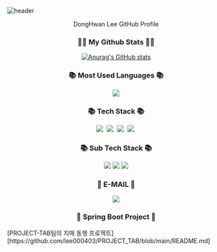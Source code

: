 ![header](https://capsule-render.vercel.app/api?type=waving&color=auto&height=300&section=header&text=capsule%20render&fontSize=90&animation=fadeIn&fontAlignY=38&desc=Decorate%20GitHub%20Profile%20or%20any%20Repo%20like%20me!&descAlignY=51&descAlign=62)
<p align='center'> DongHwan Lee GitHub Profile</p>

<h3 align="center">👩‍💻 My Github Stats 👩‍💻</h3>
<div align="center">

[![Anurag's GitHub stats](https://github-readme-stats.vercel.app/api?username=hyeinisfree&hide_title=true&show_icons=true&include_all_commits=true&disable_animations=true&theme=vue)](https://github.com/anuraghazra/github-readme-stats)
</div>

<h3 align="center">📚 Most Used Languages 📚</h3>
<p align="center">
<img src="https://github-readme-stats.vercel.app/api/top-langs/?username=lee000403"></a>
</p>

<h3 align="center">📚 Tech Stack 📚</h3>
<p align="center">
  <img src="https://img.shields.io/badge/Java-007396?style=flat-square&logo=Java&logoColor=white"/></a>&nbsp
  <img src="https://img.shields.io/badge/Python-3766AB?style=flat-square&logo=Python&logoColor=white"/></a>&nbsp 
  <img src="https://img.shields.io/badge/SpringBoot-6DB33F?style=flat-square&logo=SpringBoot&logoColor=white"/></a>&nbsp 
  <img src="https://img.shields.io/badge/Mysql-E6B91E?style=flat-square&logo=MySql&logoColor=white"/></a>&nbsp 
</p>

<h3 align="center">📚 Sub Tech Stack 📚</h3>
<p align="center">
  <img src="https://img.shields.io/badge/HTML5-E34F26?style=flat-square&logo=HTML5&logoColor=white">
  <img src="https://img.shields.io/badge/Bootstrap-7952B3?style=flat-square&logo=Bootstrap&logoColor=white">
  <img src="https://img.shields.io/badge/JavaScript-F7DF1E?style=flat-square&logo=JavaScript&logoColor=white">
</p>

<h3 align="center">🌈 E-MAIL 🌈</h3>
<p align="center">
  <a href="mailto:dong000403@gmail.com"><img src="https://img.shields.io/badge/Gmail-d14836?style=flat-square&logo=Gmail&logoColor=white&link=kimhyein7110@gmail.com"/></a>
</p>

<h3 align="center">📒 Spring Boot Project 📒</h3>
[PROJECT-TAB팀의 치매 동행 프로젝트][https://github.com/lee000403/PROJECT_TAB/blob/main/README.md]

<!---
lee000403/lee000403 is a ✨ special ✨ repository because its `README.md` (this file) appears on your GitHub profile.
You can click the Preview link to take a look at your changes.
--->
